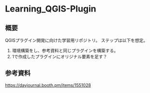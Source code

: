 # Learning_QGIS-Plugin
## 概要
QGISプラグイン開発に向けた学習用リポジトリ。
ステップは以下を想定。
1. 環境構築をし、参考資料と同じプラグインを構築する。
2. 1で作成したプラグインにオリジナル要素を足す？


## 参考資料

https://dayjournal.booth.pm/items/1551028

